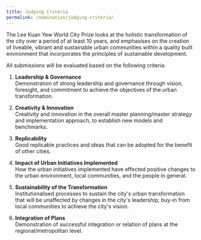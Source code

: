 ```yaml
---
title: Judging Criteria
permalink: /nomination/judging-criteria/
---
```


The Lee Kuan Yew World City Prize looks at the holistic transformation of the city over a period of at least 10 years, and emphasises on the creation of liveable, vibrant and sustainable urban communities within a quality built environment that incorporates the principles of sustainable development.

All submissions will be evaluated based on the following criteria:

1. **Leadership & Governance** 
<br>Demonstration of strong leadership and governance through vision, foresight, and commitment to achieve the objectives of the urban transformation.

2. **Creativity & Innovation** 
<br>Creativity and innovation in the overall master planning/master strategy and implementation approach, to establish new models and benchmarks.

3. **Replicability** 
<br>Good replicable practices and ideas that can be adopted for the benefit of other cities.

4. **Impact of Urban Initiatives Implemented**
<br>How the urban initiatives implemented have effected positive changes to the urban environment, local communities, and the people in general.

5. **Sustainability of the Transformation** 
<br>Institutionalised processes to sustain the city's urban transformation that will be unaffected by changes in the city's leadership; buy-in from local communities to achieve the city's vision.

6. **Integration of Plans**
<br>Demonstration of successful integration or relation of plans at the regional/metropolitan level.
